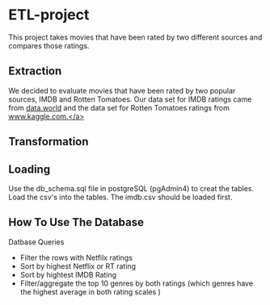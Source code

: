 # ETL-project

This project takes movies that have been rated by two different sources and compares those ratings.

## Extraction

We decided to evaluate movies that have been rated by two popular sources, IMDB and Rotten Tomatoes. Our data set for IMDB ratings came from <a href="https://data.world/eng/imdb-movies">data.world</a> and the data set for Rotten Tomatoes ratings from <a href="https://www.kaggle.com/ruchi798/movies-on-netflix-prime-video-hulu-and-disney?select=MoviesOnStreamingPlatforms_updated.csv">www.kaggle.com.</a>

## Transformation

## Loading

Use the db_schema.sql file in postgreSQL (pgAdmin4) to creat the tables. Load the csv's into the tables. The imdb.csv should be loaded first. 

## How To Use The Database

Datbase Queries

* Filter the rows with Netfilx ratings
* Sort by highest Netflix or RT rating
* Sort by hightest IMDB Rating
* Filter/aggregate the top 10 genres by both ratings (which genres have the highest average in both rating scales )

